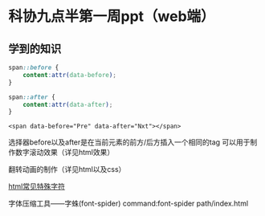 # 科协九点半第一周ppt（web端）

## 学到的知识

``` css
span::before {
    content:attr(data-before);
}

span::after {
    content:attr(data-after);
}
```

`<span data-before="Pre" data-after="Nxt"></span>`

选择器before以及after是在当前元素的前方/后方插入一个相同的tag
可以用于制作数字滚动效果（详见html效果）

翻转动画的制作（详见html以及css）

[html常见特殊字符](https://blog.csdn.net/bluestarf/article/details/40652011)

字体压缩工具——字蛛(font-spider)   command:font-spider path/index.html